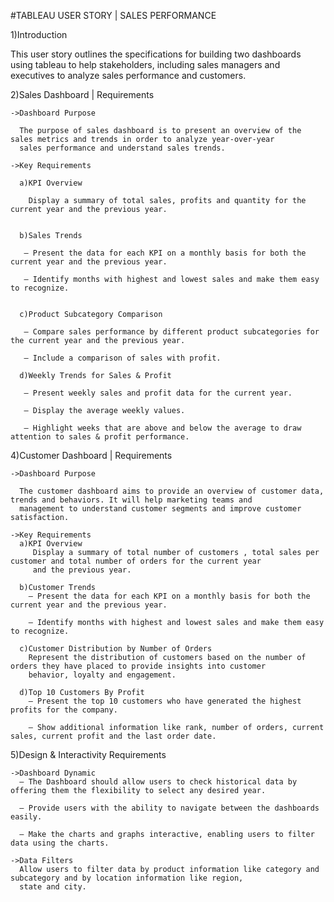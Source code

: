 #TABLEAU USER STORY | SALES PERFORMANCE

1)Introduction

 This user story outlines the specifications for building two dashboards using tableau to help stakeholders, including sales managers and executives to analyze sales performance and customers. 

2)Sales Dashboard | Requirements

    ->Dashboard Purpose

      The purpose of sales dashboard is to present an overview of the sales metrics and trends in order to analyze year-over-year 
      sales performance and understand sales trends.

    ->Key Requirements

      a)KPI Overview

        Display a summary of total sales, profits and quantity for the current year and the previous year.


      b)Sales Trends

       – Present the data for each KPI on a monthly basis for both the current year and the previous year.

       – Identify months with highest and lowest sales and make them easy to recognize.


      c)Product Subcategory Comparison

       – Compare sales performance by different product subcategories for the current year and the previous year.

       – Include a comparison of sales with profit.

      d)Weekly Trends for Sales & Profit

       – Present weekly sales and profit data for the current year.

       – Display the average weekly values.

       – Highlight weeks that are above and below the average to draw attention to sales & profit performance.


4)Customer Dashboard | Requirements

    ->Dashboard Purpose

      The customer dashboard aims to provide an overview of customer data, trends and behaviors. It will help marketing teams and 
      management to understand customer segments and improve customer satisfaction.

    ->Key Requirements
      a)KPI Overview
         Display a summary of total number of customers , total sales per customer and total number of orders for the current year 
         and the previous year.

      b)Customer Trends
        – Present the data for each KPI on a monthly basis for both the current year and the previous year.

        – Identify months with highest and lowest sales and make them easy to recognize.

      c)Customer Distribution by Number of Orders
        Represent the distribution of customers based on the number of orders they have placed to provide insights into customer
        behavior, loyalty and engagement.

      d)Top 10 Customers By Profit
        – Present the top 10 customers who have generated the highest profits for the company.

        – Show additional information like rank, number of orders, current sales, current profit and the last order date.

5)Design & Interactivity Requirements

    ->Dashboard Dynamic
      – The Dashboard should allow users to check historical data by offering them the flexibility to select any desired year.

      – Provide users with the ability to navigate between the dashboards easily.

      – Make the charts and graphs interactive, enabling users to filter data using the charts.

    ->Data Filters
      Allow users to filter data by product information like category and subcategory and by location information like region,
      state and city.
